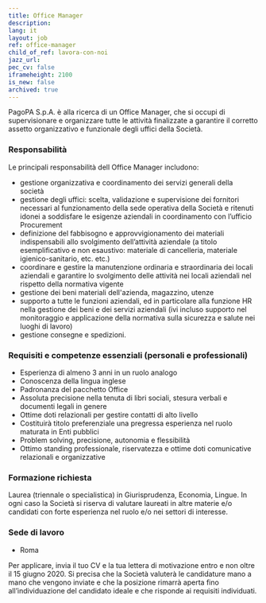 ```yaml
---
title: Office Manager
description:
lang: it
layout: job
ref: office-manager
child_of_ref: lavora-con-noi
jazz_url: 
pec_cv: false
iframeheight: 2100
is_new: false
archived: true
---
```


PagoPA S.p.A. è alla ricerca di un Office Manager, che si occupi di supervisionare e organizzare tutte le attività finalizzate a garantire il corretto assetto organizzativo e funzionale degli uffici della Società.


### Responsabilità

Le principali responsabilità dell Office Manager includono:
-	gestione organizzativa e coordinamento dei servizi generali della società
-	gestione degli uffici: scelta, validazione e supervisione dei fornitori necessari al funzionamento della sede operativa della Società e ritenuti idonei a soddisfare le esigenze aziendali in coordinamento con l’ufficio Procurement
-	definizione del fabbisogno e approvvigionamento dei materiali indispensabili allo svolgimento dell’attività aziendale (a titolo esemplificativo e non esaustivo: materiale di cancelleria, materiale igienico-sanitario, etc. etc.)
-	coordinare e gestire la manutenzione ordinaria e straordinaria dei locali aziendali e garantire lo svolgimento delle attività nei locali aziendali nel rispetto della normativa vigente 
-	gestione dei beni materiali dell'azienda, magazzino, utenze 
-	supporto a tutte le funzioni aziendali, ed in particolare alla funzione HR nella gestione dei beni e dei servizi aziendali (ivi incluso supporto nel monitoraggio e applicazione della normativa sulla sicurezza e salute nei luoghi di lavoro)
-	gestione consegne e spedizioni.


### Requisiti e competenze essenziali (personali e professionali)

- Esperienza di almeno 3 anni in un ruolo analogo
- Conoscenza della lingua inglese
- Padronanza del pacchetto Office
- Assoluta precisione nella tenuta di libri sociali, stesura verbali e documenti legali in genere
- Ottime doti relazionali per gestire contatti di alto livello
- Costituirà titolo preferenziale una pregressa esperienza nel ruolo maturata in Enti pubblici
- Problem solving, precisione, autonomia e flessibilità
- Ottimo standing professionale, riservatezza e ottime doti comunicative relazionali e organizzative


### Formazione richiesta

Laurea (triennale o specialistica) in Giurisprudenza, Economia, Lingue. In ogni caso la Società si riserva di valutare laureati in altre materie e/o candidati con forte esperienza nel ruolo e/o nei settori di interesse.  


### Sede di lavoro

- Roma

Per applicare, invia il tuo CV e la tua lettera di motivazione entro e non oltre il 15 giugno 2020. 
Si precisa che la Società valuterà le candidature mano a mano che vengono inviate e che la posizione rimarrà aperta fino all’individuazione del candidato ideale e che risponde ai requisiti individuati.

